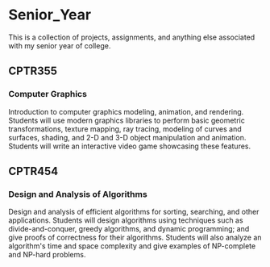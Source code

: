 # Senior_Year
This is a collection of projects, assignments, and anything else associated with my senior year of college. 

## CPTR355
### Computer Graphics
Introduction to computer graphics modeling, animation, and rendering. Students will use modern graphics libraries to perform basic geometric transformations, texture mapping, ray tracing, modeling of curves and surfaces, shading, and 2-D and 3-D object manipulation and animation. Students will write an interactive video game showcasing these features.

## CPTR454
### Design and Analysis of Algorithms
Design and analysis of efficient algorithms for sorting, searching, and other applications. Students will design algorithms using techniques such as divide-and-conquer, greedy algorithms, and dynamic programming; and give proofs of correctness for their algorithms. Students will also analyze an algorithm's time and space complexity and give examples of NP-complete and NP-hard problems.
